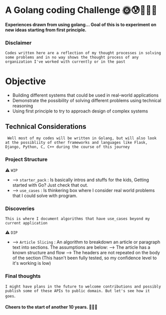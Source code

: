 # A Golang coding Challenge 🌞😰👷🏾‍♂️

#### Experiences drawn from using golang... Goal of this is to experiment on new ideas starting from first principle.

### Disclaimer
`Codes written here are a reflection of my thought processes in solving some problems and in no way shows the thought process of any organization I've worked with currently or in the past`

# Objective 

* Building different systems that could be used in real-world applications
* Demonstrate the possibility of solving different problems using technical reasoning 
* Using first principle to try to approach design of complex systems


## Technical Considerations

` Well most of my codes will be written in Golang, but will also look at the possibliity of other frameworks and languages like Flask, Django, Python, C, C++ during the course of this journey`

### Project Structure  

⚠️ `WIP`

* --> `starter_pack` : Is basically intros and stuffs for the kids, Getting started with Go? Just check that out.
* --> `use_cases` : Is thinkering box where I consider real world problems that I could solve with program.


### Discoveries 

`This is where I document algorithms that have use_cases beyond my current application`

⚠️ `DIP`

* --> `Article Slicing` : An algorithm to breakdown an article or paragraph text into sections. The assumptions are below:
       --> The article has a known structure and flow
       --> The headers are not repeated on the body of the section (This hasn't been fully tested, so my confidence level to it's working is low)


### Final thoughts 

` I might have plans in the future to welcome contributions and possibly publish some of these APIs to public domain. But let's see how it goes `.


#### Cheers to the start of another 10 years. 🍾🎉🥳

